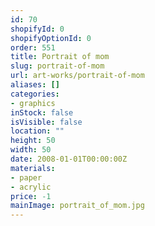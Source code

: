 ```yaml
---
id: 70
shopifyId: 0
shopifyOptionId: 0
order: 551
title: Portrait of mom
slug: portrait-of-mom
url: art-works/portrait-of-mom
aliases: []
categories:
- graphics
inStock: false
isVisible: false
location: ""
height: 50
width: 50
date: 2008-01-01T00:00:00Z
materials:
- paper
- acrylic
price: -1
mainImage: portrait_of_mom.jpg
---
```

